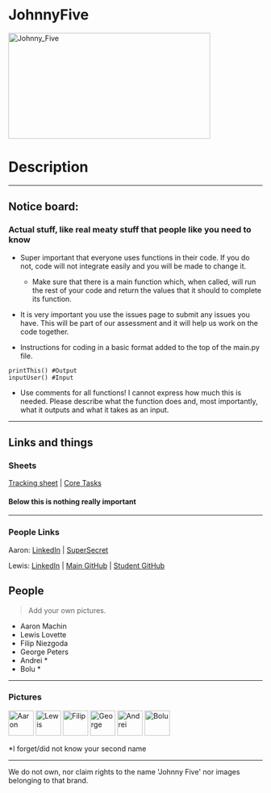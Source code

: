 # JohnnyFive
<img src="https://i.kinja-img.com/gawker-media/image/upload/s--SpV3SQNU--/c_scale,f_auto,fl_progressive,q_80,w_800/zzivoqdkdck0fzncmhhr.jpg" alt="Johnny_Five" width="400px" height="210px">

# Description


***

## Notice board:

### Actual stuff, like real meaty stuff that people like you need to know

- Super important that everyone uses functions in their code. If you do not, code will not integrate easily and you will be made to change it.

  - Make sure that there is a main function which, when called, will run the rest of your code and return the values that it should to complete its function.

- It is very important you use the issues page to submit any issues you have. This will be part of our assessment and it will help us work on the code together.

- Instructions for coding in a basic format added to the top of the main.py file.

```
printThis() #Output
inputUser() #Input
```

- Use comments for all functions! I cannot express how much this is needed.
  Please describe what the function does and, most importantly, what it outputs and what it takes as an input. 

***

## Links and things
### Sheets
[Tracking sheet](https://docs.google.com/spreadsheets/d/1BQH1zc3DlbIaqW2m1xSEKt-INzvLsK3TebRf2DMA12Q/edit?usp=sharing) | [Core Tasks](https://docs.google.com/document/d/1bxX5cBeg_RdiqZiLh5kwhsPNwil2C7UOgGfVngpnR5I/edit)

#### Below this is nothing really important

***

### People Links 

Aaron: [LinkedIn](https://www.linkedin.com/in/aaron-m-15689b94/) | [SuperSecret](https://www.youtube.com/watch?v=dQw4w9WgXcQ)

Lewis: [LinkedIn](https://www.linkedin.com/in/lewis-lovette-983316151/)  | [Main GitHub](https://github.com/LewisLovette)  | [Student GitHub](https://github.coventry.ac.uk/lovettel)

## People
> Add your own pictures.

- Aaron Machin
- Lewis Lovette
- Filip Niezgoda
- George Peters
- Andrei *
- Bolu *

***

### Pictures

<img src="https://media.licdn.com/mpr/mpr/shrinknp_400_400/AAIA_wDGAAAAAQAAAAAAAAoHAAAAJDBiNTNkZThkLTZiNzEtNDQ4NS04MGMxLTkxMGNhM2Y0MmUxYw.jpg" alt="Aaron" width="50px" height="50px">

<img src="https://media.licdn.com/media/AAIA_wDGAAAAAQAAAAAAAAsqAAAAJGM3YTA2ZmIyLWI4Y2UtNGIxMi1iMzEzLWFlYTYyZmE5NjY0Yg.jpg" alt="Lewis" width="50px" height="50px">

<img src="https://i.imgur.com/WVZUoP0.jpg?1" alt="Filip" width="50px" height="50px">

<img src="https://i.imgur.com/PepIjx6.jpg" alt="George" width="50px" height="50px">

<img src="https://upload.wikimedia.org/wikipedia/commons/thumb/3/35/Tux.svg/1200px-Tux.svg.png" alt="Andrei" width="50px" height="50px">

<img src="https://upload.wikimedia.org/wikipedia/commons/thumb/3/35/Tux.svg/1200px-Tux.svg.png" alt="Bolu" width="50px" height="50px">


*I forget/did not know your second name

***

We do not own, nor claim rights to the name 'Johnny Five' nor images belonging to that brand.
